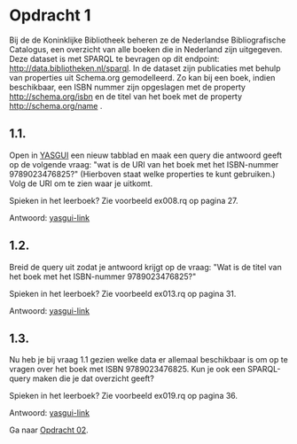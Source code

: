 # Opdracht 1
Bij de de Koninklijke Bibliotheek beheren ze de Nederlandse Bibliografische Catalogus, een overzicht van alle boeken die in Nederland zijn uitgegeven. Deze dataset is met SPARQL te bevragen op dit endpoint: http://data.bibliotheken.nl/sparql. In de dataset zijn publicaties met behulp van properties uit Schema.org gemodelleerd. Zo kan bij een boek, indien beschikbaar, een ISBN nummer zijn opgeslagen met de property http://schema.org/isbn en de titel van het boek met de property http://schema.org/name . 

## 1.1. 
Open in [YASGUI](http://yasgui.triply.cc/) een nieuw tabblad en maak een query die antwoord geeft op de volgende vraag: "wat is de URI van het boek met het ISBN-nummer 9789023476825?" (Hierboven staat welke properties te kunt gebruiken.) Volg de URI om te zien waar je uitkomt.

Spieken in het leerboek? Zie voorbeeld ex008.rq op pagina 27.

Antwoord: [yasgui-link](https://api.triplydb.com/s/Lv-2t6BWQ)

## 1.2. 
Breid de query uit zodat je antwoord krijgt op de vraag: "Wat is de titel van het boek met het ISBN-nummer 9789023476825?"

Spieken in het leerboek? Zie voorbeeld ex013.rq op pagina 31.

Antwoord: [yasgui-link](https://api.triplydb.com/s/3euSLu_se)

## 1.3. 
Nu heb je bij vraag 1.1 gezien welke data er allemaal beschikbaar is om op te vragen over het boek met ISBN 9789023476825. Kun je ook een SPARQL-query maken die je dat overzicht geeft?

Spieken in het leerboek? Zie voorbeeld ex019.rq op pagina 36.

Antwoord: [yasgui-link](https://api.triplydb.com/s/aUNgV3I3B)

Ga naar [Opdracht 02](opdracht02.md).